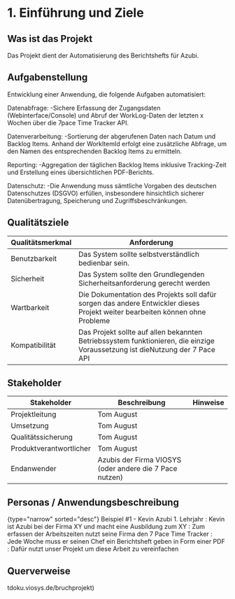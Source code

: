 # 1. Einführung und Ziele

## Was ist das Projekt

Das Projekt dient der Automatisierung des Berichtshefts für Azubi.

## Aufgabenstellung

Entwicklung einer Anwendung, die folgende Aufgaben automatisiert:

Datenabfrage:
-Sichere Erfassung der Zugangsdaten (Webinterface/Console) und Abruf der WorkLog-Daten der letzten x Wochen über die 7pace Time Tracker API.

Datenverarbeitung:
-Sortierung der abgerufenen Daten nach Datum und Backlog Items. Anhand der WorkItemId erfolgt eine zusätzliche Abfrage, um den Namen des entsprechenden Backlog Items zu ermitteln.

Reporting:
-Aggregation der täglichen Backlog Items inklusive Tracking-Zeit und Erstellung eines übersichtlichen PDF-Berichts.

Datenschutz:
-Die Anwendung muss sämtliche Vorgaben des deutschen Datenschutzes (DSGVO) erfüllen, insbesondere hinsichtlich sicherer Datenübertragung, Speicherung und Zugriffsbeschränkungen.


## Qualitätsziele

| Qualitätsmerkmal    | Anforderung                                                                                                                  |
|---------------------|------------------------------------------------------------------------------------------------------------------------------|
| Benutzbarkeit       | Das System sollte selbstverständlich bedienbar sein.                                                                         |
| Sicherheit          | Das System sollte den Grundlegenden Sicherheitsanforderung gerecht werden                                                    |
| Wartbarkeit         | Die Dokumentation des Projekts soll dafür sorgen das andere Entwickler dieses Projekt weiter bearbeiten können ohne Probleme |
| Kompatibilität      | Das Projekt sollte auf allen bekannten Betriebssystem funktionieren, die einzige Voraussetzung ist dieNutzung der 7 Pace API |

## Stakeholder

| Stakeholder             | Beschreibung                                                                                           | Hinweise |
|-------------------------|--------------------------------------------------------------------------------------------------------|----------|
| Projektleitung          | Tom August                                                                                             |          |
| Umsetzung               | Tom August                                                                                             |          |
| Qualitätssicherung      | Tom August                                                                                             |          |
| Produktverantwortlicher | Tom August                                                                                             |          |
| Endanwender             | Azubis der Firma VIOSYS (oder andere die 7 Pace nutzen)                                                |          |

## Personas / Anwendungsbeschreibung


{type="narrow" sorted="desc"}
Beispiel #1 - Kevin Azubi 1. Lehrjahr
: Kevin ist Azubi bei der Firma XY und macht eine Ausbildung zum XY
: Zum erfassen der Arbeitszeiten nutzt seine Firma den 7 Pace Time Tracker
: Jede Woche muss er seinen Chef ein Berichtsheft geben in Form einer PDF
: Dafür nutzt unser Projekt um diese Arbeit zu vereinfachen

## Querverweise

tdoku.viosys.de/bruchprojekt)